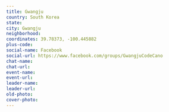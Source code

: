 ```yaml
---
title: Gwangju
country: South Korea
state: 
city: Gwangju
neighborhood: 
coordinates: 39.78373, -100.445882
plus-code:
social-name: Facebook
social-url: https://www.facebook.com/groups/GwangjuCodeCano
chat-name:
chat-url:
event-name:
event-url:
leader-name:
leader-url:
old-photo: 
cover-photo:
---
```

